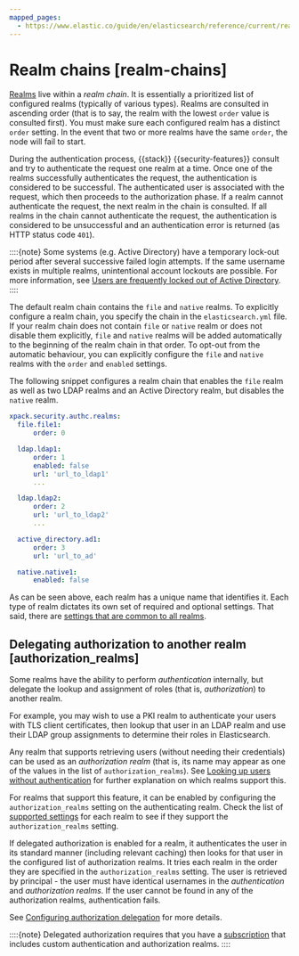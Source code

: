 ```yaml
---
mapped_pages:
  - https://www.elastic.co/guide/en/elasticsearch/reference/current/realm-chains.html
---
```


# Realm chains [realm-chains]

[Realms](authentication-realms.md) live within a *realm chain*. It is essentially a prioritized list of configured realms (typically of various types). Realms are consulted in ascending order (that is to say, the realm with the lowest `order` value is consulted first). You must make sure each configured realm has a distinct `order` setting. In the event that two or more realms have the same `order`, the node will fail to start.

During the authentication process, {{stack}} {{security-features}} consult and try to authenticate the request one realm at a time. Once one of the realms successfully authenticates the request, the authentication is considered to be successful. The authenticated user is associated with the request, which then proceeds to the authorization phase. If a realm cannot authenticate the request, the next realm in the chain is consulted. If all realms in the chain cannot authenticate the request, the authentication is considered to be unsuccessful and an authentication error is returned (as HTTP status code `401`).

::::{note} 
Some systems (e.g. Active Directory) have a temporary lock-out period after several successive failed login attempts. If the same username exists in multiple realms, unintentional account lockouts are possible. For more information, see [Users are frequently locked out of Active Directory](../../../troubleshoot/elasticsearch/security/trouble-shoot-active-directory.md).
::::


The default realm chain contains the `file` and `native` realms. To explicitly configure a realm chain, you specify the chain in the `elasticsearch.yml` file. If your realm chain does not contain `file` or `native` realm or does not disable them explicitly, `file` and `native` realms will be added automatically to the beginning of the realm chain in that order. To opt-out from the automatic behaviour, you can explicitly configure the `file` and `native` realms with the `order` and `enabled` settings.

The following snippet configures a realm chain that enables the `file` realm as well as two LDAP realms and an Active Directory realm, but disables the `native` realm.

```yaml
xpack.security.authc.realms:
  file.file1:
      order: 0

  ldap.ldap1:
      order: 1
      enabled: false
      url: 'url_to_ldap1'
      ...

  ldap.ldap2:
      order: 2
      url: 'url_to_ldap2'
      ...

  active_directory.ad1:
      order: 3
      url: 'url_to_ad'

  native.native1:
      enabled: false
```

As can be seen above, each realm has a unique name that identifies it. Each type of realm dictates its own set of required and optional settings. That said, there are [settings that are common to all realms](https://www.elastic.co/guide/en/elasticsearch/reference/current/security-settings.html#ref-realm-settings).

## Delegating authorization to another realm [authorization_realms]

Some realms have the ability to perform *authentication* internally, but delegate the lookup and assignment of roles (that is, *authorization*) to another realm.

For example, you may wish to use a PKI realm to authenticate your users with TLS client certificates, then lookup that user in an LDAP realm and use their LDAP group assignments to determine their roles in Elasticsearch.

Any realm that supports retrieving users (without needing their credentials) can be used as an *authorization realm* (that is, its name may appear as one of the values in the list of `authorization_realms`). See [Looking up users without authentication](looking-up-users-without-authentication.md) for further explanation on which realms support this.

For realms that support this feature, it can be enabled by configuring the `authorization_realms` setting on the authenticating realm. Check the list of [supported settings](https://www.elastic.co/guide/en/elasticsearch/reference/current/security-settings.html#realm-settings) for each realm to see if they support the `authorization_realms` setting.

If delegated authorization is enabled for a realm, it authenticates the user in its standard manner (including relevant caching) then looks for that user in the configured list of authorization realms. It tries each realm in the order they are specified in the `authorization_realms` setting. The user is retrieved by principal - the user must have identical usernames in the *authentication* and *authorization realms*. If the user cannot be found in any of the authorization realms, authentication fails.

See [Configuring authorization delegation](authorization-delegation.md) for more details.

::::{note} 
Delegated authorization requires that you have a [subscription](https://www.elastic.co/subscriptions) that includes custom authentication and authorization realms.
::::



